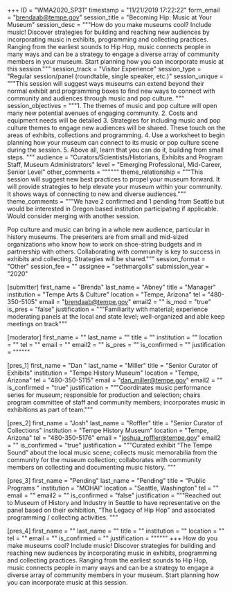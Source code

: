 +++
ID = "WMA2020_SP31"
timestamp = "11/21/2019 17:22:22"
form_email = "brendaab@tempe.gov"
session_title = "Becoming Hip: Music at Your Museum"
session_desc = """How do you make museums cool? Include music! Discover strategies for building and reaching new audiences by incorporating music in exhibits, programming and collecting practices. Ranging from the earliest sounds to Hip Hop, music connects people in many ways and can be a strategy to engage a diverse array of community members in your museum. Start planning how you can incorporate music at this session."""
session_track = "Visitor Experience"
session_type = "Regular session/panel (roundtable, single speaker, etc.)"
session_unique = """This session will suggest ways museums can extend beyond their normal exhibit and programming boxes to find new ways to connect with community and audiences through music and pop culture. """
session_objectives = """1.	The themes of music and pop culture will open many new potential avenues of engaging community.
2.	Costs and equipment needs will be detailed
3.	Strategies for including music and pop culture themes to engage new audiences will be shared. These touch on the areas of exhibits, collections and programming.
4.	Use a worksheet to begin planning how your museum can connect to its music or pop culture scene during the session.
5.	Above all, learn that you can do it, building from small steps.
"""
audience = "Curators/Scientists/Historians, Exhibits and Program Staff, Museum Administrators"
level = "Emerging Professional, Mid-Career, Senior Level"
other_comments = """"""
theme_relationship = """This session will suggest new best practices to propel your museum forward. It will provide strategies to help elevate your museum within your community. It shows ways of connecting to new and diverse audiences."""
theme_comments = """We have 2 confirmed and 1 pending from Seattle but would be interested in Oregon based institution participating if applicable. Would consider merging with another session.

Pop culture and music can bring in a whole new audience, particular in history museums. The presenters are from small and mid-sized organizations who know how to work on shoe-string budgets and in partnership with others. Collaborating with community is key to success in exhibits and collecting. Strategies will be shared."""
session_format = "Other"
session_fee = ""
assignee = "sethmargolis"
submission_year = "2020"

[submitter]
first_name = "Brenda"
last_name = "Abney"
title = "Manager"
institution = "Tempe Arts & Culture"
location = "Tempe, Arizona"
tel = "480-350-5105"
email = "brendaab@tempe.gov"
email2 = ""
is_mod = "true"
is_pres = "false"
justification = """Familiarity with material; experience moderating panels at the local and state level; well-organized and able keep meetings on track"""

[moderator]
first_name = ""
last_name = ""
title = ""
institution = ""
location = ""
tel = ""
email = ""
email2 = ""
is_pres = ""
is_confirmed = ""
justification = """"""

[pres_1]
first_name = "Dan "
last_name = "Miller"
title = "Senior Curator of Exhibits"
institution = "Tempe History Museum"
location = "Tempe, Arizona"
tel = "480-350-5115"
email = "dan_miller@tempe.gov"
email2 = ""
is_confirmed = "true"
justification = """Coordinates music performance series for museum; responsible for production and selection; chairs program committee of staff and community members;  incorporates music in exhibitions as part of team."""

[pres_2]
first_name = "Josh"
last_name = "Roffler"
title = "Senior Curator of Collections"
institution = "Tempe History Museum"
location = "Tempe, Arizona"
tel = "480-350-5176"
email = "joshua_roffler@tempe.gov"
email2 = ""
is_confirmed = "true"
justification = """Curated exhibit “The Tempe Sound” about the local music scene; collects music memorabilia from the community for the museum collection; collaborates with community members on collecting and documenting music history. """

[pres_3]
first_name = "Pending"
last_name = "Pending"
title = "Public Programs "
institution = "MOHAI"
location = "Seattle, Washington"
tel = ""
email = ""
email2 = ""
is_confirmed = "false"
justification = """Reached out to Museum of History and Industry in Seattle to have representative on the panel based on their exhibition, “The Legacy of Hip Hop” and associated programming / collecting activities.  """

[pres_4]
first_name = ""
last_name = ""
title = ""
institution = ""
location = ""
tel = ""
email = ""
is_confirmed = ""
justification = """"""
+++
How do you make museums cool? Include music! Discover strategies for building and reaching new audiences by incorporating music in exhibits, programming and collecting practices. Ranging from the earliest sounds to Hip Hop, music connects people in many ways and can be a strategy to engage a diverse array of community members in your museum. Start planning how you can incorporate music at this session.